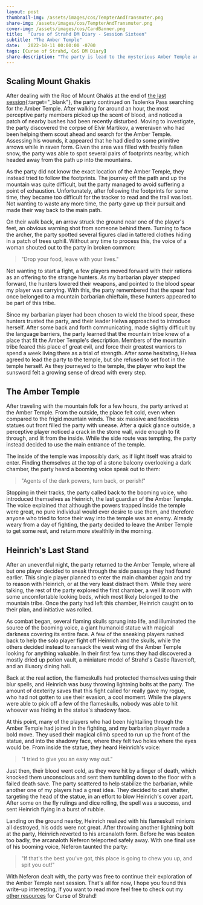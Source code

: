 ```yaml
---
layout: post
thumbnail-img: /assets/images/cos/TempterAndTransmuter.png
share-img: /assets/images/cos/TempterAndTransmuter.png
cover-img: /assets/images/cos/CardBanner.png
title:  "Curse of Strahd DM Diary - Session Sixteen"
subtitle: "The Amber Temple"
date:   2022-10-11 00:00:00 -0700
tags: [Curse of Strahd, CoS DM Diary]
share-description: "The party is lead to the mysterious Amber Temple and face the evil forces trapped inside."
---
```


## Scaling Mount Ghakis
After dealing with the Roc of Mount Ghakis at the end of [the last session](https://yetanothertyler.com/2022-09-13-cos-diary-session-15/){:target="_blank"}, the party continued on Tsolenka Pass searching for the Amber Temple. After walking for around an hour, the most perceptive party members picked up the scent of blood, and noticed a patch of nearby bushes had been recently disturbed. Moving to investigate, the party discovered the corpse of Elvir Martikov, a wereraven who had been helping them scout ahead and search for the Amber Temple. Assessing his wounds, it appeared that he had died to some primitive arrows while in raven form. Given the area was filled with freshly fallen snow, the party was able to spot several pairs of footprints nearby, which headed away from the path up into the mountains.

As the party did not know the exact location of the Amber Temple, they instead tried to follow the footprints. The journey off the path and up the mountain was quite difficult, but the party managed to avoid suffering a point of exhaustion. Unfortunately, after following the footprints for some time, they became too difficult for the tracker to read and the trail was lost. Not wanting to waste any more time, the party gave up their pursuit and made their way back to the main path.

On their walk back, an arrow struck the ground near one of the player's feet, an obvious warning shot from someone behind them. Turning to face the archer, the party spotted several figures clad in tattered clothes hiding in a patch of trees uphill. Without any time to process this, the voice of a woman shouted out to the party in broken common:

> "Drop your food, leave with your lives."

Not wanting to start a fight, a few players moved forward with their rations as an offering to the strange hunters. As my barbarian player stepped forward, the hunters lowered their weapons, and pointed to the blood spear my player was carrying. With this, the party remembered that the spear had once belonged to a mountain barbarian chieftain, these hunters appeared to be part of this tribe.

Since my barbarian player had been chosen to wield the blood spear, these hunters trusted the party, and their leader Helwa approached to introduce herself. After some back and forth communicating, made slightly difficult by the language barriers, the party learned that the mountain tribe knew of a place that fit the Amber Temple's description. Members of the mountain tribe feared this place of great evil, and force their greatest warriors to spend a week living there as a trial of strength. After some hesitating, Helwa agreed to lead the party to the temple, but she refused to set foot in the temple herself. As they journeyed to the temple, the player who kept the sunsword felt a growing sense of dread with every step.

## The Amber Temple
After traveling with the mountain folk for a few hours, the party arrived at the Amber Temple. From the outside, the place felt cold, even when compared to the frigid mountain winds. The six massive and faceless statues out front filled the party with unease. After a quick glance outside, a perceptive player noticed a crack in the stone wall, wide enough to fit through, and lit from the inside. While the side route was tempting, the party instead decided to use the main entrance of the temple.

The inside of the temple was impossibly dark, as if light itself was afraid to enter. Finding themselves at the top of a stone balcony overlooking a dark chamber, the party heard a booming voice speak out to them:

> "Agents of the dark powers, turn back, or perish!"

Stopping in their tracks, the party called back to the booming voice, who introduced themselves as Heinrich, the last guardian of the Amber Temple. The voice explained that although the powers trapped inside the temple were great, no pure individual would ever desire to use them, and therefore anyone who tried to force their way into the temple was an enemy. Already weary from a day of fighting, the party decided to leave the Amber Temple to get some rest, and return more stealthily in the morning.

## Heinrich's Last Stand
After an uneventful night, the party returned to the Amber Temple, where all but one player decided to sneak through the side passage they had found earlier. This single player planned to enter the main chamber again and try to reason with Heinrich, or at the very least distract them. While they were talking, the rest of the party explored the first chamber, a well lit room with some uncomfortable looking beds, which most likely belonged to the mountain tribe. Once the party had left this chamber, Heinrich caught on to their plan, and initiative was rolled.

As combat began, several flaming skulls sprung into life, and illuminated the source of the booming voice, a giant humanoid statue with magical darkness covering its entire face. A few of the sneaking players rushed back to help the solo player fight off Heinrich and the skulls, while the others decided instead to ransack the west wing of the Amber Temple looking for anything valuable. In their first few turns they had discovered a mostly dried up potion vault, a miniature model of Strahd's Castle Ravenloft, and an illusory dining hall.

Back at the real action, the flameskulls had protected themselves using their blur spells, and Heinrich was busy throwing lightning bolts at the party. The amount of dexterity saves that this fight called for really gave my rogue, who had not gotten to use their evasion, a cool moment. While the players were able to pick off a few of the flameskulls, nobody was able to hit whoever was hiding in the statue's shadowy face.

At this point, many of the players who had been hightailing through the Amber Temple had joined in the fighting, and my barbarian player made a bold move. They used their magical climb speed to run up the front of the statue, and into the shadowy face, where they felt two holes where the eyes would be. From inside the statue, they heard Heinrich's voice:

> "I tried to give you an easy way out."

Just then, their blood went cold, as they were hit by a finger of death, which knocked them unconscious and sent them tumbling down to the floor with a failed death save. The party scattered to help stabilize the barbarian, while another one of my players had a great idea. They decided to cast shatter, targeting the head of the statue, in an effort to blow Heinrich's cover apart. After some on the fly rulings and dice rolling, the spell was a success, and sent Heinrich flying in a burst of rubble.

Landing on the ground nearby, Heinrich realized with his flameskull minions all destroyed, his odds were not great. After throwing another lightning bolt at the party, Heinrich reverted to his arcanaloth form. Before he was beaten too badly, the arcanaloth Neferon teleported safely away. With one final use of his booming voice, Neferon taunted the party:

> "If that's the best you've got, this place is going to chew you up, and spit you out!"

With Neferon dealt with, the party was free to continue their exploration of the Amber Temple next session. That's all for now, I hope you found this write-up interesting, if you want to read more feel free to check out my <a href="/tags/#Curse%20of%20Strahd">other resources</a> for Curse of Strahd!

